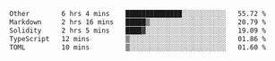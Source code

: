 <!--START_SECTION:waka-->

```txt
Other        6 hrs 4 mins    ██████████████░░░░░░░░░░░   55.72 %
Markdown     2 hrs 16 mins   █████▒░░░░░░░░░░░░░░░░░░░   20.79 %
Solidity     2 hrs 5 mins    ████▓░░░░░░░░░░░░░░░░░░░░   19.09 %
TypeScript   12 mins         ▒░░░░░░░░░░░░░░░░░░░░░░░░   01.86 %
TOML         10 mins         ▒░░░░░░░░░░░░░░░░░░░░░░░░   01.60 %
```

<!--END_SECTION:waka-->